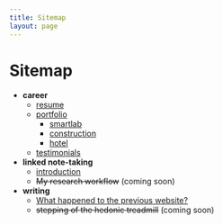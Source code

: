 ```yaml
---
title: Sitemap
layout: page
---
```


# Sitemap
- **career**
  - [resume](/resume)
  - [portfolio](/portfolio)
    - [smartlab](/portfolio/smartlab)
    - [construction](/portfolio/construction)
    - [hotel](/portfolio/hotel)
  - [testimonials](/testimonials)
- **linked note-taking**
  - [introduction](/notetaking)
  - ~~My research workflow~~ (coming soon)
- **writing**
  - [What happened to the previous website?](/longevity)
  - ~~stepping of the hedonic treadmill~~ (coming soon)

